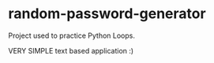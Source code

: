# random-password-generator

Project used to practice Python Loops.

VERY SIMPLE text based application :)
